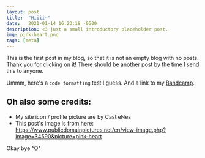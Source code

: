 ```yaml
---
layout: post
title:  "Hiiii~"
date:   2021-01-14 16:23:18 -0500
description: <3 just a small introductory placeholder post.
img: pink-heart.png
tags: [meta]
---
```

This is the first post in my blog, so that it is not an empty blog with no posts. Thank you for clicking on it! There should be another post by the time I send this to anyone.

Ummm, here's a `code formatting` test I guess. And a link to my [Bandcamp][jess-bandcamp].

## Oh also some credits: 

* My site icon / profile picture are by CastleNes
* This post's image is from here: https://www.publicdomainpictures.net/en/view-image.php?image=34590&picture=pink-heart

Okay bye ^O^

[jess-bandcamp]: https://jessicarobo.bandcamp.com/releases
